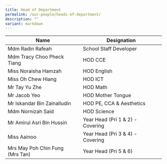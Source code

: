 ```yaml
---
title: Head of Department
permalink: /our-people/heads-of-department/
description: ""
variant: markdown
---
```

| Name | Designation | 
| -------- | -------- | 
| Mdm Radin Rafeah     | School Staff Developer     | 
| Mdm Tracy Choo Pheck Tiang     | HOD CCE     |
| Miss Noraisha Hamzah     | HOD English     | 
| Miss Oh Chew Hiang     | HOD ICT     | 
| Mr Tay Yu Zhe     | HOD Math     |
| Mr Jacob Yeo     | HOD Mother Tongue     |
| Mr Iskandar Bin Zainalludin     | HOD PE, CCA &amp; Aesthetics    | 
| Mdm Nornizah Said     | HOD Science     | 
| Mr Amirul Asri Bin Hussin     | Year Head (Pri 1 &amp; 2) - Covering | 
Miss Aainoo     | Year Head (Pri 3 &amp; 4) - Covering | 
| Mrs May Poh Chin Fung <br>(Mrs Tan)| Year Head (Pri 5 &amp; 6)    |